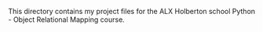 This directory contains my project files for the ALX Holberton school Python - Object Relational Mapping course.